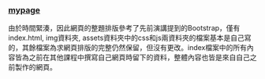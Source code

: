 ### <a href=" https://moira909.github.io/Moira909/">mypage</a>

由於時間緊湊，因此網頁的整題排版參考了先前演講提到的Bootstrap，僅有index.html, img資料夾, assets資料夾中的css和js兩資料夾的檔案基本是自己寫的，其餘檔案為求網頁排版的完整仍然保留，但沒有更改。index檔案中的所有內容皆為之前在其他課程中撰寫自己網頁時留下的資料，整體內容也皆是來自自己之前製作的網頁。
